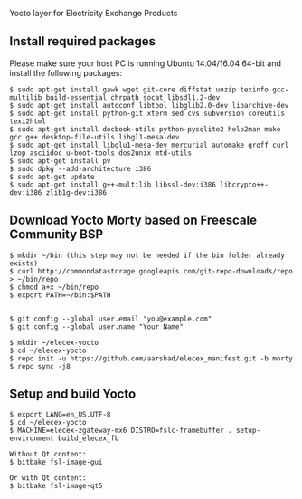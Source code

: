 Yocto layer for Electricity Exchange Products

Install required packages
----------------------------

Please make sure your host PC is running Ubuntu 14.04/16.04 64-bit and install the following packages: 

    $ sudo apt-get install gawk wget git-core diffstat unzip texinfo gcc-multilib build-essential chrpath socat libsdl1.2-dev
    $ sudo apt-get install autoconf libtool libglib2.0-dev libarchive-dev
    $ sudo apt-get install python-git xterm sed cvs subversion coreutils texi2html
    $ sudo apt-get install docbook-utils python-pysqlite2 help2man make gcc g++ desktop-file-utils libgl1-mesa-dev
    $ sudo apt-get install libglu1-mesa-dev mercurial automake groff curl lzop asciidoc u-boot-tools dos2unix mtd-utils
    $ sudo apt-get install pv
    $ sudo dpkg --add-architecture i386
    $ sudo apt-get update
    $ sudo apt-get install g++-multilib libssl-dev:i386 libcrypto++-dev:i386 zlib1g-dev:i386

Download Yocto Morty based on Freescale Community BSP
-----------------------------------------------------

    $ mkdir ~/bin (this step may not be needed if the bin folder already exists)
    $ curl http://commondatastorage.googleapis.com/git-repo-downloads/repo > ~/bin/repo
    $ chmod a+x ~/bin/repo
    $ export PATH=~/bin:$PATH


    $ git config --global user.email "you@example.com"
    $ git config --global user.name "Your Name"

    $ mkdir ~/elecex-yocto
    $ cd ~/elecex-yocto
    $ repo init -u https://github.com/aarshad/elecex_manifest.git -b morty
    $ repo sync -j8

Setup and build Yocto
---------------------

    $ export LANG=en_US.UTF-8
    $ cd ~/elecex-yocto
    $ MACHINE=elecex-zgateway-mx6 DISTRO=fslc-framebuffer . setup-environment build_elecex_fb

    Without Qt content:
    $ bitbake fsl-image-gui

    Or with Qt content:
    $ bitbake fsl-image-qt5
